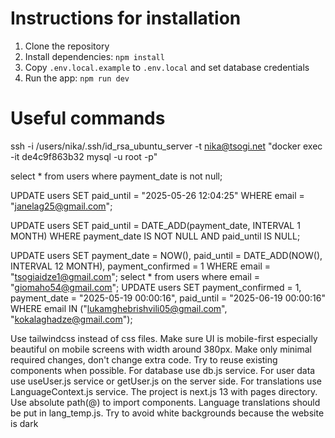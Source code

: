 # Instructions for installation
1. Clone the repository
2. Install dependencies: `npm install`
4. Copy `.env.local.example` to `.env.local` and set database credentials 
5. Run the app: `npm run dev`

# Useful commands
ssh -i /users/nika/.ssh/id_rsa_ubuntu_server -t nika@tsogi.net "docker exec -it de4c9f863b32 mysql -u root -p"

select * from users where payment_date is not null;

UPDATE users SET paid_until = "2025-05-26 12:04:25" WHERE email = "janelag25@gmail.com";

UPDATE users 
SET paid_until = DATE_ADD(payment_date, INTERVAL 1 MONTH)
WHERE payment_date IS NOT NULL 
AND paid_until IS NULL;

UPDATE users SET payment_date = NOW(), paid_until = DATE_ADD(NOW(), INTERVAL 12 MONTH), payment_confirmed = 1 WHERE email = "tsogiaidze1@gmail.com";
select * from users where email = "giomaho54@gmail.com";
UPDATE users SET payment_confirmed = 1, payment_date = "2025-05-19 00:00:16", paid_until = "2025-06-19 00:00:16" WHERE email IN ("lukamghebrishvili05@gmail.com", "kokalaghadze@gmail.com");

Use tailwindcss instead of css files. Make sure UI is mobile-first especially beautiful on mobile screens with width around 380px. Make only minimal required changes, don't change extra code. Try to reuse existing components when possible. For database use db.js service. For user data use useUser.js service or getUser.js on the server side. For translations use LanguageContext.js service. The project is next.js 13 with pages directory. Use absolute path(@) to import components. Language translations should be put in lang_temp.js. Try to avoid white backgrounds because the website is dark